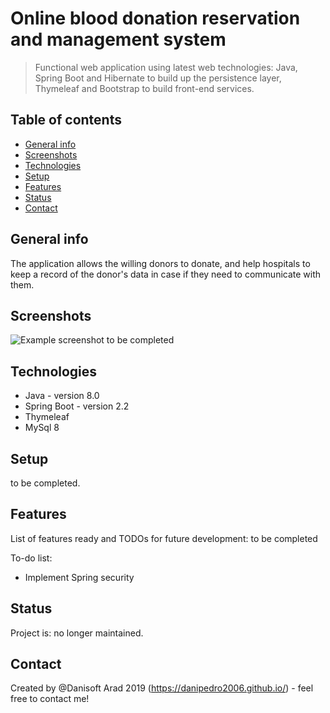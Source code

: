# Online blood donation reservation and management system
> Functional web application using latest web technologies: Java, Spring Boot and Hibernate to build up the persistence layer, Thymeleaf and Bootstrap to build front-end services. 


## Table of contents
* [General info](#general-info)
* [Screenshots](#screenshots)
* [Technologies](#technologies)
* [Setup](#setup)
* [Features](#features)
* [Status](#status)
* [Contact](#contact)

## General info
The application allows the willing donors to donate, and help hospitals to keep a record of the donor's data in case if they need to communicate with them.

## Screenshots
![Example screenshot](./img/screenshot.png) to be completed

## Technologies
* Java - version 8.0
* Spring Boot - version 2.2
* Thymeleaf 
* MySql 8

## Setup
to be completed.


## Features
List of features ready and TODOs for future development: to be completed


To-do list:
* Implement Spring security


## Status
Project is: no longer maintained. 


## Contact
Created by @Danisoft Arad 2019 (https://danipedro2006.github.io/) - feel free to contact me!


